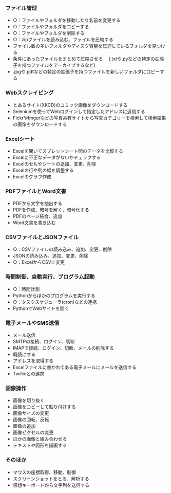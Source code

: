 ### ファイル管理
* ○：ファイルやフォルダを移動したり名前を変更する
* ○：ファイルやフォルダをコピーする
* ○：ファイルやフォルダを削除する
* ○：zipファイルを読み込む、ファイルを圧縮する
* ファイル数の多いフォルダやディスク容量を圧迫しているフォルダを見つける
* 条件にあったファイルをまとめて圧縮させる
　(.txtや.pyなどの特定の拡張子を持つファイルをアーカイブするなど)
* .jpgや.pdfなどの特定の拡張子を持つファイルを新しいフォルダにコピーする

### Webスクレイピング
* とあるサイト(XKCD)のコミック画像をダウンロードする
* Seleniumを使ってWebログインして指定したアドレスに返信する
* FickrやImgurなどの写真共有サイトから写真カテゴリーを検索して検索結果の画像をダウンロードする

### Excelシート
* Excelを開いてスプレットシート間のデータを比較する
* Excelに不正なデータがないかチェックする
* Excelのセルやシートの追加、変更、削除
* Excelの行や列の幅を調整する
* Excelのグラフ作成

### PDFファイルとWord文書
* PDFから文字を抽出する
* PDFを作成、暗号を解く、暗号化する
* PDFのページ結合、追加
* Word文書を書き込む

### CSVファイルとJSONファイル
* ○：CSVファイルの読み込み、追加、変更、削除
* JSONの読み込み、追加、変更、削除
* ○：ExcelからCSVに変更

### 時間制御、自動実行、プログラム起動
* ○：時間計測
* Pythonからほかのプログラムを実行する
* ○：タスクスケジューラ(cron)などの連携
* PythonでWebサイトを開く

### 電子メールやSMS送信
* メール送信
* SMTPの接続、ログイン、切断
* IMAPで接続、ログイン、切断、メールの削除する
* 既読にする
* アドレスを取得する
* Excelファイルに書かれてある電子メールにメールを送信する
* Twillioとの連携

### 画像操作
* 画像を切り抜く
* 画像をコピーして貼り付けする
* 画像サイズの変更
* 画像の回転、反転
* 画像の追加
* 画像ピクセルの変更
* ほかの画像と組み合わせる
* テキストや図形を描画する

### そのほか
* マウスの座標取得、移動、制御
* スクリーンショットをとる、解析する
* 仮想キーボードから文字列を送信する